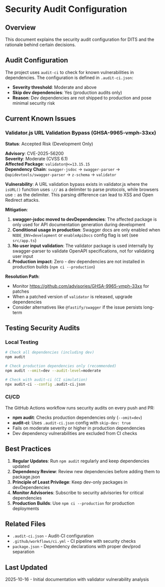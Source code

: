 # Security Audit Configuration

## Overview

This document explains the security audit configuration for DITS and the rationale behind certain decisions.

## Audit Configuration

The project uses `audit-ci` to check for known vulnerabilities in dependencies. The configuration is defined in `.audit-ci.json`:

- **Severity threshold**: Moderate and above
- **Skip dev dependencies**: Yes (production audits only)
- **Reason**: Dev dependencies are not shipped to production and pose minimal security risk

## Current Known Issues

### Validator.js URL Validation Bypass (GHSA-9965-vmph-33xx)

**Status**: Accepted Risk (Development Only)

**Advisory**: CVE-2025-56200  
**Severity**: Moderate (CVSS 6.1)  
**Affected Package**: `validator@<=13.15.15`  
**Dependency Chain**: `swagger-jsdoc` → `swagger-parser` → `@apidevtools/swagger-parser` → `z-schema` → `validator`

**Vulnerability**: A URL validation bypass exists in validator.js where the `isURL()` function uses `://` as a delimiter to parse protocols, while browsers use `:` as the delimiter. This parsing difference can lead to XSS and Open Redirect attacks.

**Mitigation**:
1. **swagger-jsdoc moved to devDependencies**: The affected package is only used for API documentation generation during development
2. **Conditional usage in production**: Swagger docs are only enabled when `NODE_ENV=development` or `enableApiDocs` config flag is set (see `src/app.ts`)
3. **No user input validation**: The validator package is used internally by swagger-parser to validate OpenAPI specifications, not for validating user input
4. **Production impact**: Zero - dev dependencies are not installed in production builds (`npm ci --production`)

**Resolution Path**:
- Monitor https://github.com/advisories/GHSA-9965-vmph-33xx for patches
- When a patched version of `validator` is released, upgrade dependencies
- Consider alternatives like `@fastify/swagger` if the issue persists long-term

## Testing Security Audits

### Local Testing
```bash
# Check all dependencies (including dev)
npm audit

# Check production dependencies only (recommended)
npm audit --omit=dev --audit-level=moderate

# Check with audit-ci (CI simulation)
npx audit-ci --config .audit-ci.json
```

### CI/CD
The GitHub Actions workflow runs security audits on every push and PR:
- **npm audit**: Checks production dependencies only (`--omit=dev`)
- **audit-ci**: Uses `.audit-ci.json` config with `skip-dev: true`
- Fails on moderate severity or higher in production dependencies
- Dev dependency vulnerabilities are excluded from CI checks

## Best Practices

1. **Regular Updates**: Run `npm audit` regularly and keep dependencies updated
2. **Dependency Review**: Review new dependencies before adding them to package.json
3. **Principle of Least Privilege**: Keep dev-only packages in devDependencies
4. **Monitor Advisories**: Subscribe to security advisories for critical dependencies
5. **Production Builds**: Use `npm ci --production` for production deployments

## Related Files

- `.audit-ci.json` - Audit-CI configuration
- `.github/workflows/ci.yml` - CI pipeline with security checks
- `package.json` - Dependency declarations with proper dev/prod separation

## Last Updated

2025-10-16 - Initial documentation with validator vulnerability analysis
